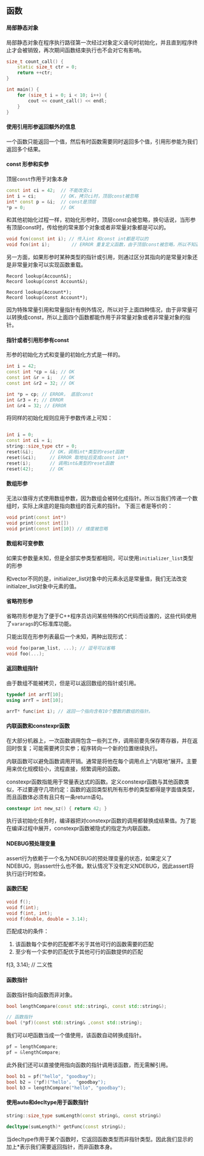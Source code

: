 ## 函数

#### 局部静态对象

局部静态对象在程序执行路径第一次经过对象定义语句时初始化，并且直到程序终止才会被销毁，再次期间函数结束执行也不会对它有影响。
```c++
size_t count_call() {
	static size_t ctr = 0;
	return ++ctr;
}

int main() {
	for (size_t i = 0; i < 10; i++) {
		cout << count_call() << endl;
	}
}
```

#### 使用引用形参返回额外的信息

一个函数只能返回一个值，然后有时函数需要同时返回多个值，引用形参能为我们返回多个结果。

#### const 形参和实参
顶层`const`作用于对象本身
```c++
const int ci = 42;  // 不能改变ci
int i = ci;			// OK，拷贝ci时，顶层const被忽略
int* const p = &i;  // const是顶层
*p = 0;				// OK
```

和其他初始化过程一样，初始化形参时，顶层const会被忽略，换句话说，当形参有顶层const时，传给他的常来那个对象或者非常量对象都是可以的。
```c++
void fcn(const int i); // 传入int 和const int都是可以的
void fcn(int i); 		// ERROR 重复定义函数，由于顶层const被忽略，所以不知道调用哪个函数
```

另一方面，如果形参时某种类型的指针或引用，则通过区分其指向的是常量对象还是非常量对象可以实现函数重载。
```
Record lookup(Account&);
Record lookup(const Account&);

Record lookup(Account*);
Record lookup(const Account*);
```
因为特殊常量引用和常量指针有例外情况，所以对于上面四种情况，由于非常量可以转换成const，所以上面四个函数都能作用于非常量对象或者非常量对象的指针。

#### 指针或者引用形参有const
形参的初始化方式和变量的初始化方式是一样的。

```c++
int i = 42;
const int *cp = &i; // OK
const int &r = i;   // OK
const int &r2 = 32; // OK

int *p = cp; // ERROR， 底层const
int &r3 = r; // ERROR
int &r4 = 32; // ERROR
```
将同样的初始化规则应用于参数传递上可知：
```c++

int i = 0;
const int ci = i;
string::size_type ctr = 0;
reset(&i);  	// OK，调用int*类型的reset函数
reset(&ci);		// ERROR 取地址后变成const int*
reset(i); 		// 调用int&类型的reset函数
reset(42);		// OK
```
#### 数组形参
无法以值得方式使用数组参数，因为数组会被转化成指针。所以当我们传递一个数组时，实际上床底的是指向数组的首元素的指针。
下面三者是等价的：
```c++
void print(const int*)
void print(const int[])
void print(const int[10]) // 维度被忽略
```

#### 数组和可变参数

如果实参数量未知，但是全部实参类型都相同，可以使用`initializer_list`类型的形参

和vector不同的是，initializer_list对象中的元素永远是常量值，我们无法改变initialzer_list对象中元素的值。

#### 省略符形参
省略符形参是为了便于C++程序员访问某些特殊的C代码而设置的，这些代码使用了`vararags`的C标准库功能。

只能出现在形参列表最后一个未知，两种出现形式：
```c++
void foo(param_list, ...); // 逗号可以省略
void foo(...);
```

#### 返回数组指针
由于数组不能被拷贝，但是可以返回数组的指针或引用。
```c++
typedef int arrT[10];
using arrT = int[10];

arrT* func(int i); // 返回一个指向含有10个整数的数组的指针。
```

#### 内联函数和constexpr函数

在大部分机器上，一次函数调用包含一些列工作，调用前要先保存寄存器，并在返回时恢复；可能需要拷贝实参；程序转向一个新的位置继续执行。

内联函数可以避免函数调用开销。通常是将他在每个调用点上“内联地”展开。主要用来优化规模较小，流程直接，频繁调用的函数。

constexpr函数指能用于常量表达式的函数。定义constexpr函数与其他函数类似，不过要遵守几项约定：函数的返回类型机所有形参的类型都得是字面值类型，而且函数体必须有且只有一条return语句。
```c++
constexpr int new_sz() { return 42; }
```
执行该初始化任务时，编译器把对constexpr函数的调用都替换成结果值。为了能在编译过程中展开，constexpr函数被隐式的指定为内联函数。

#### NDEBUG预处理变量

assert行为依赖于一个名为NDEBUG的预处理变量的状态，如果定义了NDEBUG，则assert什么也不做。默认情况下没有定义NDEBUG，因此assert将执行运行时检查。

#### 函数匹配
```c++
void f();
void f(int);
void f(int, int);
void f(double, double = 3.14);
```
匹配成功的条件：
1. 该函数每个实参的匹配都不劣于其他可行的函数需要的匹配
2. 至少有一个实参的匹配优于其他可行的函数提供的匹配

f(3, 3.14); // 二义性

#### 函数指针
函数指针指向函数而非对象。
```c++
bool lengthCompare(const std::string&, const std::string&);

// 函数指针
bool (*pf)(const std::string& ,const std::string);
```

我们可以吧函数当成一个值使用，该函数自动转换成指针。
```c++
pf = lengthCompare;
pf = &lengthCompare;
```
此外我们还可以直接使用指向函数的指针调用该函数，而无需解引用。
```c++
bool b1 = pf("hello", "goodbay");
bool b2 = (*pf)("hello'， "goodbay");
bool b3 = lengthCompare("hello", "goodbay");
```

#### 使用auto和decltype用于函数指针

```c++
string::size_type sumLength(const string&, const string&)

decltype(sumLength)* getFunc(const string&);
```

当decltype作用于某个函数时，它返回函数类型而非指针类型。因此我们显示的加上*表示我们需要返回指针，而非函数本身。
